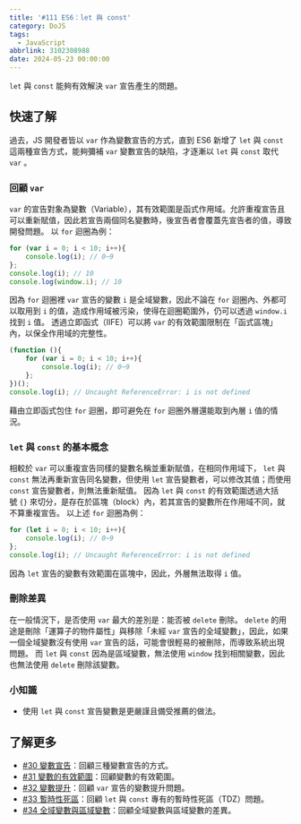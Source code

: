 ```yaml
---
title: '#111 ES6：let 與 const'
category: DoJS
tags:
  - JavaScript
abbrlink: 3102308988
date: 2024-05-23 00:00:00
---
```

`let` 與 `const` 能夠有效解決 `var` 宣告產生的問題。
<!--more-->
## 快速了解
過去，JS 開發者皆以 `var` 作為變數宣告的方式，直到 ES6 新增了 `let` 與 `const` 這兩種宣告方式，能夠彌補 `var` 變數宣告的缺陷，才逐漸以 `let` 與 `const` 取代 `var` 。
### 回顧 `var`
 `var` 的宣告對象為變數（Variable），其有效範圍是函式作用域。允許重複宣告且可以重新賦值，因此若宣告兩個同名變數時，後宣告者會覆蓋先宣告者的值，導致開發問題。
以 `for` 迴圈為例：
```jsx
for (var i = 0; i < 10; i++){
	console.log(i); // 0~9
};
console.log(i); // 10
console.log(window.i); // 10
```
因為 `for` 迴圈裡 `var` 宣告的變數 `i` 是全域變數，因此不論在 `for` 迴圈內、外都可以取用到 `i` 的值，造成作用域被污染，使得在迴圈範圍外，仍可以透過 `window.i` 找到 `i` 值。
透過立即函式（IIFE）可以將 `var` 的有效範圍限制在「函式區塊」內，以保全作用域的完整性。
```jsx
(function (){
	for (var i = 0; i < 10; i++){
		console.log(i); // 0~9
	};
})();
console.log(i); // Uncaught ReferenceError: i is not defined
```
藉由立即函式包住 `for` 迴圈，即可避免在 `for` 迴圈外層還能取到內層 `i` 值的情況。
### `let` 與 `const` 的基本概念
相較於 `var` 可以重複宣告同樣的變數名稱並重新賦值，在相同作用域下， `let` 與 `const` 無法再重新宣告同名變數，但使用 `let` 宣告變數者，可以修改其值；而使用 `const` 宣告變數者，則無法重新賦值。
因為 `let` 與 `const` 的有效範圍透過大括號 `{}` 來切分，是存在於區塊（block）內，若其宣告的變數所在作用域不同，就不算重複宣告。
以上述 `for` 迴圈為例：
```jsx
for (let i = 0; i < 10; i++){
	console.log(i); // 0~9
};
console.log(i); // Uncaught ReferenceError: i is not defined
```
因為 `let` 宣告的變數有效範圍在區塊中，因此，外層無法取得 `i` 值。
### 刪除差異
在一般情況下，是否使用 `var` 最大的差別是：能否被 `delete` 刪除。
 `delete` 的用途是刪除「運算子的物件屬性」與移除「未經 `var` 宣告的全域變數」，因此，如果一個全域變數沒有使用 `var` 宣告的話，可能會很輕易的被刪除，而導致系統出現問題。
而 `let` 與 `const` 因為是區域變數，無法使用 `window` 找到相關變數，因此也無法使用 `delete` 刪除該變數。
### 小知識
- 使用 `let` 與 `const` 宣告變數是更嚴謹且備受推薦的做法。
## 了解更多
- [#30 變數宣告](https://chunjull.github.io/javascript/20231123/704880787/)：回顧三種變數宣告的方式。
- [#31 變數的有效範圍](https://chunjull.github.io/javascript/20231124/3746595863/)：回顧變數的有效範圍。
- [#32 變數提升](https://chunjull.github.io/javascript/20231125/3405801099/)：回顧 `var` 宣告的變數提升問題。
- [#33 暫時性死區](https://chunjull.github.io/javascript/20231126/1744441320/)：回顧 `let` 與 `const` 專有的暫時性死區（TDZ）問題。
- [#34 全域變數與區域變數](https://chunjull.github.io/javascript/20231127/3502683458/)：回顧全域變數與區域變數的差異。